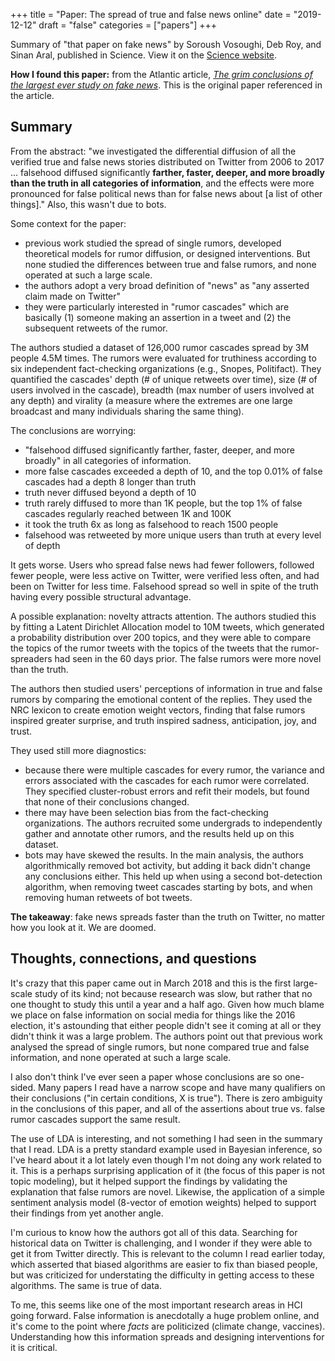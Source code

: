 +++
title = "Paper: The spread of true and false news online"
date = "2019-12-12"
draft = "false"
categories = ["papers"]
+++

Summary of "that paper on fake news" by Soroush Vosoughi, Deb Roy, and Sinan Aral, published in Science. View it on the [Science website](https://science.sciencemag.org/content/359/6380/1146).

<!--more-->

**How I found this paper:** from the Atlantic article, [*The grim conclusions of the largest ever study on fake news*](https://www.theatlantic.com/technology/archive/2018/03/largest-study-ever-fake-news-mit-twitter/555104/). This is the original paper referenced in the article.

## Summary
From the abstract: "we investigated the differential diffusion of all the verified true and false news stories distributed on Twitter from 2006 to 2017 ... falsehood diffused significantly **farther, faster, deeper, and more broadly than the truth in all categories of information**, and the effects were more pronounced for false political news than for false news about [a list of other things]." Also, this wasn't due to bots.

Some context for the paper:

 * previous work studied the spread of single rumors, developed theoretical models for rumor diffusion, or designed interventions. But none studied the differences between true and false rumors, and none operated at such a large scale.
 * the authors adopt a very broad definition of "news" as "any asserted claim made on Twitter"
 * they were particularly interested in "rumor cascades" which are basically (1) someone making an assertion in a tweet and (2) the subsequent retweets of the rumor.

The authors studied a dataset of 126,000 rumor cascades spread by 3M people 4.5M times. The rumors were evaluated for truthiness according to six independent fact-checking organizations (e.g., Snopes, Politifact). They quantified the cascades' depth (# of unique retweets over time), size (# of users involved in the cascade), breadth (max number of users involved at any depth) and virality (a measure where the extremes are one large broadcast and many individuals sharing the same thing).

The conclusions are worrying:

 * "falsehood diffused significantly farther, faster, deeper, and more broadly" in all categories of information.
 * more false cascades exceeded a depth of 10, and the top 0.01% of false cascades had a depth 8 longer than truth
 * truth never diffused beyond a depth of 10
 * truth rarely diffused to more than 1K people, but the top 1% of false cascades regularly reached between 1K and 100K
 * it took the truth 6x as long as falsehood to reach 1500 people
 * falsehood was retweeted by more unique users than truth at every level of depth

It gets worse. Users who spread false news had fewer followers, followed fewer people, were less active on Twitter, were verified less often, and had been on Twitter for less time. Falsehood spread so well in spite of the truth having every possible structural advantage.

A possible explanation: novelty attracts attention. The authors studied this by fitting a Latent Dirichlet Allocation model to 10M tweets, which generated a probability distribution over 200 topics, and they were able to compare the topics of the rumor tweets with the topics of the tweets that the rumor-spreaders had seen in the 60 days prior. The false rumors were more novel than the truth.

The authors then studied users' perceptions of information in true and false rumors by comparing the emotional content of the replies. They used the NRC lexicon to create emotion weight vectors, finding that false rumors inspired greater surprise, and truth inspired sadness, anticipation, joy, and trust.

They used still more diagnostics:

 * because there were multiple cascades for every rumor, the variance and errors associated with the cascades for each rumor were correlated. They specified cluster-robust errors and refit their models, but found that none of their conclusions changed.
 * there may have been selection bias from the fact-checking organizations. The authors recruited some undergrads to independently gather and annotate other rumors, and the results held up on this dataset.
 * bots may have skewed the results. In the main analysis, the authors algorithmically removed bot activity, but adding it back didn't change any conclusions either. This held up when using a second bot-detection algorithm, when removing tweet cascades starting by bots, and when removing human retweets of bot tweets.

**The takeaway**: fake news spreads faster than the truth on Twitter, no matter how you look at it. We are doomed.

## Thoughts, connections, and questions
It's crazy that this paper came out in March 2018 and this is the first large-scale study of its kind; not because research was slow, but rather that no one thought to study this until a year and a half ago. Given how much blame we place on false information on social media for things like the 2016 election, it's astounding that either people didn't see it coming at all or they didn't think it was a large problem. The authors point out that previous work analysed the spread of single rumors, but none compared true and false information, and none operated at such a large scale.

I also don't think I've ever seen a paper whose conclusions are so one-sided. Many papers I read have a narrow scope and have many qualifiers on their conclusions ("in certain conditions, X is true"). There is zero ambiguity in the conclusions of this paper, and all of the assertions about true vs. false rumor cascades support the same result.

The use of LDA is interesting, and not something I had seen in the summary that I read. LDA is a pretty standard example used in Bayesian inference, so I've heard about it a lot lately even though I'm not doing any work related to it. This is a perhaps surprising application of it (the focus of this paper is not topic modeling), but it helped support the findings by validating the explanation that false rumors are novel. Likewise, the application of a simple sentiment analysis model (8-vector of emotion weights) helped to support their findings from yet another angle.

I'm curious to know how the authors got all of this data. Searching for historical data on Twitter is challenging, and I wonder if they were able to get it from Twitter directly. This is relevant to the column I read earlier today, which asserted that biased algorithms are easier to fix than biased people, but was criticized for understating the difficulty in getting access to these algorithms. The same is true of data.

To me, this seems like one of the most important research areas in HCI going forward. False information is anecdotally a huge problem online, and it's come to the point where *facts* are politicized (climate change, vaccines). Understanding how this information spreads and designing interventions for it is critical.
